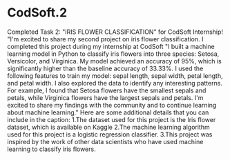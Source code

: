 # CodSoft.2

Completed Task 2: "IRIS FLOWER CLASSIFICATION" for CodSoft Internship!
"I'm excited to share my second project on iris flower classification. I completed this project during my internship at CodSoft
"I built a machine learning model in Python to classify iris flowers into three species: Setosa, Versicolor, and Virginica. My model achieved an accuracy of 95%, which is significantly higher than the baseline accuracy of 33.33%. I used the following features to train my model: sepal length, sepal width, petal length, and petal width. I also explored the data to identify any interesting patterns. For example, I found that Setosa flowers have the smallest sepals and petals, while Virginica flowers have the largest sepals and petals. I'm excited to share my findings with the community and to continue learning about machine learning."
Here are some additional details that you can include in the caption:
1.The dataset used for this project is the Iris flower dataset, which is available on Kaggle
2.The machine learning algorithm used for this project is a logistic regression classifier.
3.This project was inspired by the work of other data scientists who have used machine learning to classify iris flowers.
